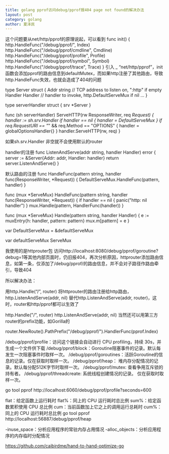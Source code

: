 ```yaml
---
title: golang pprof访问debug/pprof报404 page not found的解决办法
layout: post
category: golang
author: 夏泽民
---
```

这个问题要从net/http/pprof的原理说起，可以看到
func init() {
    http.HandleFunc("/debug/pprof/", Index)
    http.HandleFunc("/debug/pprof/cmdline", Cmdline)
    http.HandleFunc("/debug/pprof/profile", Profile)
    http.HandleFunc("/debug/pprof/symbol", Symbol)
    http.HandleFunc("/debug/pprof/trace", Trace)
}
引入 _ “net/http/pprof”，init函数会添加pprof的路由信息到defaultMutex，而如果http注册了其他路由，导致http.HandleFunc失效，也就会造成了404的问题
<!-- more -->
type Server struct {
	Addr    string  // TCP address to listen on, ":http" if empty
	Handler Handler // handler to invoke, http.DefaultServeMux if nil
...
}

type serverHandler struct {
	srv *Server
}

func (sh serverHandler) ServeHTTP(rw ResponseWriter, req *Request) {
	handler := sh.srv.Handler
	if handler == nil {
		handler = DefaultServeMux
	}
	if req.RequestURI == "*" && req.Method == "OPTIONS" {
		handler = globalOptionsHandler{}
	}
	handler.ServeHTTP(rw, req)
}

如果sh.srv.Handler 非空就不会使用默认的router

handler的注册
func ListenAndServe(addr string, handler Handler) error {
	server := &Server{Addr: addr, Handler: handler}
	return server.ListenAndServe()
}

默认路由的注册
func HandleFunc(pattern string, handler func(ResponseWriter, *Request)) {
	DefaultServeMux.HandleFunc(pattern, handler)
}

func (mux *ServeMux) HandleFunc(pattern string, handler func(ResponseWriter, *Request)) {
	if handler == nil {
		panic("http: nil handler")
	}
	mux.Handle(pattern, HandlerFunc(handler))
}

func (mux *ServeMux) Handle(pattern string, handler Handler) {
	e := muxEntry{h: handler, pattern: pattern}
	mux.m[pattern] = e
}

var DefaultServeMux = &defaultServeMux

var defaultServeMux ServeMux

		
我使用的是httprouter包
访问http://localhost:8080/debug/pprof/goroutine?debug=1等其他内部页面时，仍旧报404，再次分析原因，httprouter添加路由信息，如第一条，仅添加了/debug/pprof/的路由信息，并不会对子路径作路由牵引，导致404

所以解决办法：

用http.Handle(“/”, router) 将httprouter的路由注册给http路由，http.ListenAndServe(addr, nil) 替代http.ListenAndServe(addr, router)，这时，router和http/pprof都可以生效了

http.Handle("/", router)
http.ListenAndServe(addr, nil)
当然还可以用第三方router的prefix功能，如Gorilla的

router.NewRoute().PathPrefix("/debug/pprof/").HandlerFunc(pprof.Index)


/debug/pprof/profile：访问这个链接会自动进行 CPU profiling，持续 30s，并生成一个文件供下载
/debug/pprof/block：Goroutine阻塞事件的记录。默认每发生一次阻塞事件时取样一次。
/debug/pprof/goroutines：活跃Goroutine的信息的记录。仅在获取时取样一次。
/debug/pprof/heap： 堆内存分配情况的记录。默认每分配512K字节时取样一次。
/debug/pprof/mutex: 查看争用互斥锁的持有者。
/debug/pprof/threadcreate: 系统线程创建情况的记录。 仅在获取时取样一次。

go tool pprof http://localhost:6060/debug/pprof/profile?seconds=600

flat：给定函数上运行耗时
flat%：同上的 CPU 运行耗时总比例
sum%：给定函数累积使用 CPU 总比例
cum：当前函数加上它之上的调用运行总耗时
cum%：同上的 CPU 运行耗时总比例
 go tool pprof http://localhost:56887/debug/pprof/heap
 
-inuse_space：分析应用程序的常驻内存占用情况
-alloc_objects：分析应用程序的内存临时分配情况

https://github.com/caibirdme/hand-to-hand-optimize-go
